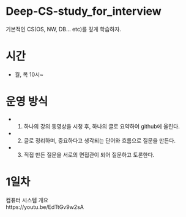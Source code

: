 # Deep-CS-study_for_interview
기본적인 CS(OS, NW, DB... etc)를 깊게 학습하자.

# 시간

- 월, 목 10시~


# 운영 방식

- 1. 하나의 강의 동영상을 시청 후, 하나의 글로 요약하여 github에 올린다.
- 2. 글로 정리하며, 중요하다고 생각되는 단어와 흐름으로 질문을 만든다.
- 3. 직접 만든 질문을 서로의 면접관이 되어 질문하고 토론한다.

# 1일차

<summary>컴퓨터 시스템 개요 </summary>
<div markdown="1">
  <link> https://youtu.be/EdTtGv9w2sA</link>
</details>
